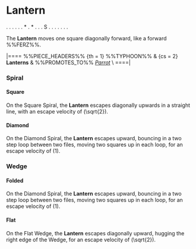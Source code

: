 # Lantern

<div class = "movement">
. . . . .
. * . * .
. . S . .
. . . . .
</div>

The **Lantern** moves one square diagonally forward, like a
forward %%FERZ%%.

|====
%%PIECE_HEADERS%%
  {th = 1}  %%TYPHOON%%
& {cs = 2}  **Lanterns**
&           %%PROMOTES_TO%% [*Parrot*](war_machine.html?piece=parrot) \\
====|

### Spiral

#### Square

On the Square Spiral, the **Lantern** escapes diagonally upwards in a
straight line, with an escape velocity of \(\sqrt{2}\).

#### Diamond

On the Diamond Spiral, the **Lantern** escapes upward, bouncing in a
two step loop between two files, moving two squares up in each loop,
for an escape velocity of \(1\).

### Wedge

#### Folded

On the Diamond Spiral, the **Lantern** escapes upward, bouncing in a
two step loop between two files, moving two squares up in each loop,
for an escape velocity of \(1\).

#### Flat

On the Flat Wedge, the **Lantern** escapes diagonally upward,
hugging the right edge of the Wedge, for an escape velocity of \(\sqrt{2}\).
